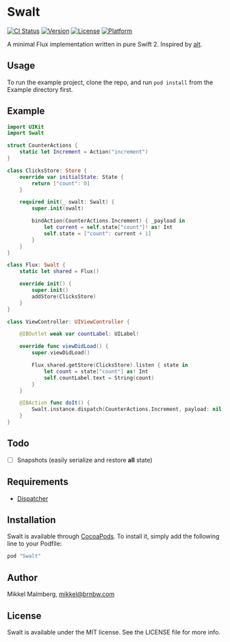 # Swalt

[![CI Status](http://img.shields.io/travis/mikker/Swalt.svg?style=flat)](https://travis-ci.org/mikker/Swalt)
[![Version](https://img.shields.io/cocoapods/v/Swalt.svg?style=flat)](http://cocoapods.org/pods/Swalt)
[![License](https://img.shields.io/cocoapods/l/Swalt.svg?style=flat)](http://cocoapods.org/pods/Swalt)
[![Platform](https://img.shields.io/cocoapods/p/Swalt.svg?style=flat)](http://cocoapods.org/pods/Swalt)

A minimal Flux implementation written in pure Swift 2. Inspired by [alt](https://github.com/goatslacker/alt).

## Usage

To run the example project, clone the repo, and run `pod install` from the Example directory first.

## Example

```swift
import UIKit
import Swalt

struct CounterActions {
    static let Increment = Action("increment")
}

class ClicksStore: Store {
    override var initialState: State {
        return ["count": 0]
    }

    required init(_ swalt: Swalt) {
        super.init(swalt)

        bindAction(CounterActions.Increment) { _payload in
            let current = self.state["count"]! as! Int
            self.state = ["count": current + 1]
        }
    }
}

class Flux: Swalt {
    static let shared = Flux()

    override init() {
        super.init()
        addStore(ClicksStore)
    }
}

class ViewController: UIViewController {

    @IBOutlet weak var countLabel: UILabel!

    override func viewDidLoad() {
        super.viewDidLoad()

        Flux.shared.getStore(ClicksStore).listen { state in
            let count = state["count"] as! Int
            self.countLabel.text = String(count)
        }
    }

    @IBAction func doIt() {
        Swalt.instance.dispatch(CounterActions.Increment, payload: nil)
    }
}
```

## Todo

- [ ] Snapshots (easily serialize and restore **all** state)

## Requirements

* [Dispatcher](https://github.com/mikker/Dispatcher)

## Installation

Swalt is available through [CocoaPods](http://cocoapods.org). To install
it, simply add the following line to your Podfile:

```ruby
pod "Swalt"
```

## Author

Mikkel Malmberg, mikkel@brnbw.com

## License

Swalt is available under the MIT license. See the LICENSE file for more info.
